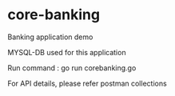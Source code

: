 # core-banking
Banking application demo

MYSQL-DB used for this application

Run command : go run corebanking.go

For API details, please refer postman collections 
